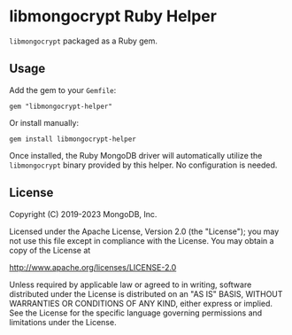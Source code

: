libmongocrypt Ruby Helper
=========================

`libmongocrypt` packaged as a Ruby gem.

## Usage

Add the gem to your `Gemfile`:

```
gem "libmongocrypt-helper"
```

Or install manually:

```
gem install libmongocrypt-helper
```

Once installed, the Ruby MongoDB driver will automatically utilize
the `libmongocrypt` binary provided by this helper. No configuration is
needed.

## License

Copyright (C) 2019-2023 MongoDB, Inc.

Licensed under the Apache License, Version 2.0 (the "License");
you may not use this file except in compliance with the License.
You may obtain a copy of the License at

http://www.apache.org/licenses/LICENSE-2.0

Unless required by applicable law or agreed to in writing, software
distributed under the License is distributed on an "AS IS" BASIS,
WITHOUT WARRANTIES OR CONDITIONS OF ANY KIND, either express or implied.
See the License for the specific language governing permissions and
limitations under the License.

